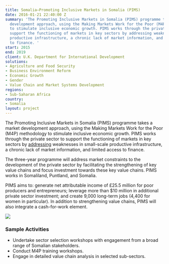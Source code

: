 ```yaml
---
title: Somalia—Promoting Inclusive Markets in Somalia (PIMS)
date: 2016-01-21 22:40:00 Z
summary: 'The Promoting Inclusive Markets in Somalia (PIMS) programme takes a market
  development approach, using the Making Markets Work for the Poor (M4P) methodology
  to stimulate inclusive economic growth. PIMS works through the private sector to
  support the functioning of markets in key sectors by addressing weaknesses in small-scale
  productive infrastructure, a chronic lack of market information, and limited access
  to finance. '
start: 2015
end: 2019
client: U.K. Department for International Development
solutions:
- Agriculture and Food Security
- Business Environment Reform
- Economic Growth
- Gender
- Value Chain and Market Systems Development
regions:
- Sub-Saharan Africa
country:
- Somalia
layout: project
---
```


The Promoting Inclusive Markets in Somalia (PIMS) programme takes a market development approach, using the Making Markets Work for the Poor (M4P) methodology to stimulate inclusive economic growth. PIMS works through the private sector to support the functioning of markets in key sectors by [addressing](http://dai-global-developments.com/articles/discreetly-discovering-pathways-to-economic-growth-in-somalia/?utm_source=daidotcom) weaknesses in small-scale productive infrastructure, a chronic lack of market information, and limited access to finance.

The three-year programme will address market constraints to the development of the private sector by facilitating the strengthening of key value chains and focus investment towards these key value chains. PIMS works in Somaliland, Puntland, and Somalia.

PIMS aims to: generate net attributable income of £25.5 million for poor producers and entrepreneurs; leverage more than $10 million in additional private sector investment; and create 9,000 long-term jobs (4,400 for women in particular). In addition to strengthening value chains, PIMS will also integrate a cash-for-work element.

![][1]

###  Sample Activities

* Undertake sector selection workshops with engagement from a broad range of Somalian stakeholders.
* Conduct M4P training workshops.
* Engage in detailed value chain analysis in selected sub-sectors.


[1]: https://assetify-dai.com/projects/PIMS.jpg
